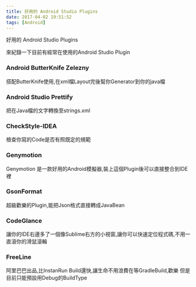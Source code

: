 ```yaml
---
title: 好用的 Android Studio Plugins
date: 2017-04-02 19:51:52
tags: [Android]
---
```

好用的 Android Studio Plugins

<!-- more -->
來紀錄一下目前有經常在使用的Android Studio Plugin

### Android ButterKnife Zelezny

搭配ButterKnife使用,在xml檔Layout完後幫你Generator到你的java檔

### Android Studio Prettify

把在Java檔的文字轉換至strings.xml

### CheckStyle-IDEA

檢查你寫的Code是否有照既定的規範

### Genymotion

Genymotion 是一款好用的Android模擬器,裝上這個Plugin後可以直接整合到IDE裡

### GsonFormat

超級歡樂的Plugin,能把Json格式直接轉成JavaBean

### CodeGlance

讓你的IDE右邊多了一個像Sublime右方的小視窗,讓你可以快速定位程式碼,不用一直滾你的滑鼠滾輪

### FreeLine

阿里巴巴出品,比InstanRun Build還快,讓生命不用浪費在等GradleBuild,歡樂
但是目前只能預設用Debug的BuildType


